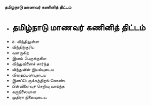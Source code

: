 **தமிழ்நாடு மாணவர் கணினித் திட்டம்**
- # தமிழ்நாடு மாணவர் கணினித் திட்டம்
- a. விந்திலுள்ள
- விந்திற்குரிய
- வளருகிற
- இனம் பெருக்குகிள
- விந்துவினைச் சார்ந்த
- விந்துவின் இயல்புடைய
- விதைப்பண்புடைய
- இனப்பெருக்கத்திறங் கொண்ட
- பின்விளைவுச் செறிவு வாய்ந்த
- கருநிலையான
- முதிரா நிலையுடைய.

